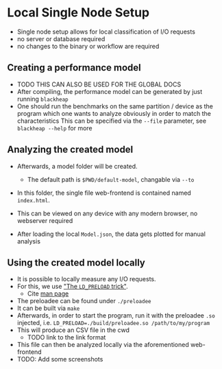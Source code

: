 # Local Single Node Setup

- Single node setup allows for local classification of I/O requests
- no server or database required
- no changes to the binary or workflow are required

## Creating a performance model
- TODO THIS CAN ALSO BE USED FOR THE GLOBAL DOCS
- After compiling, the performance model can be generated by just running `blackheap`
- One should run the benchmarks on the same partition / device as the program which one wants to analyze
  obviously in order to match the characteristics
  This can be specified via the `--file` parameter, see `blackheap --help` for more

## Analyzing the created model
- Afterwards, a model folder will be created.
  - The default path is `$PWD/default-model`, changable via `--to`

- In this folder, the single file web-frontend is contained named `index.html`.
- This can be viewed on any device with any modern browser, no webserver required
- After loading the local `Model.json`, the data gets plotted for manual analysis

## Using the created model locally
- It is possible to locally measure any I/O requests.
- For this, we use ["The `LD_PRELOAD` trick"](http://www.goldsborough.me/c/low-level/kernel/2016/08/29/16-48-53-the_-ld_preload-_trick/).
  - Cite [man page](https://www.man7.org/linux/man-pages/man8/ld.so.8.html)
- The preloadee can be found under `./preloadee`
- It can be built via `make`
- Afterwards, in order to start the program, run it with the preloadee `.so` injected, i.e.
  `LD_PRELOAD=./build/preloadee.so /path/to/my/program`
- This will produce an CSV file in the cwd
  - TODO link to the link format
- This file can then be analyzed locally via the aforementioned web-frontend
- TODO: Add some screenshots
